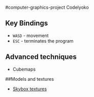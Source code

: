 #computer-graphics-project
Codelyoko
## Key Bindings

* `WASD` - movement
* `ESC` - terminates the program

## Advanced techniques

* Cubemaps

##Models and textures

* [Skybox textures](https://sketchfab.com/3d-models/free-skybox-dystopian-alleyway-80ddc539289a4a439c0e3ea4e59e2b84)
